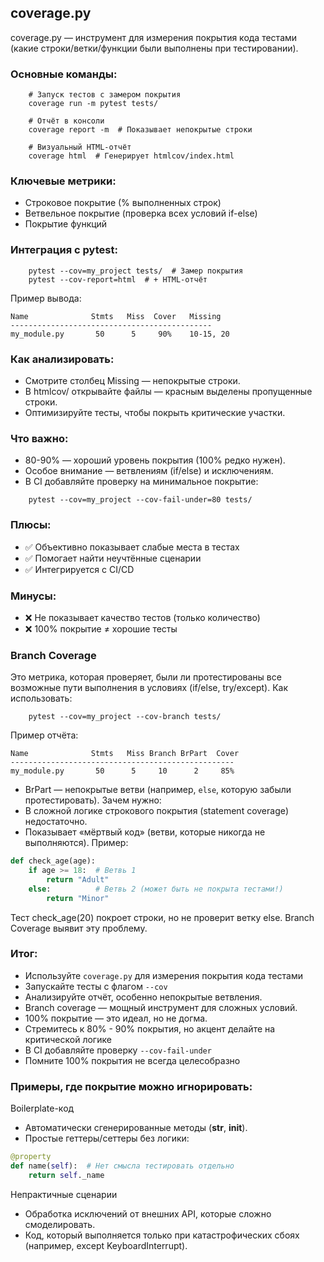 ## coverage.py
coverage.py — инструмент для измерения покрытия кода тестами 
(какие строки/ветки/функции были выполнены при тестировании).

###  Основные команды:
```shell
    # Запуск тестов с замером покрытия
    coverage run -m pytest tests/
    
    # Отчёт в консоли
    coverage report -m  # Показывает непокрытые строки
    
    # Визуальный HTML-отчёт
    coverage html  # Генерирует htmlcov/index.html
```
### Ключевые метрики:
- Строковое покрытие (% выполненных строк)
- Ветвельное покрытие (проверка всех условий if-else)
- Покрытие функций
### Интеграция с pytest:
```shell
    pytest --cov=my_project tests/  # Замер покрытия
    pytest --cov-report=html  # + HTML-отчёт
```
Пример вывода:
```text
Name              Stmts   Miss  Cover   Missing  
---------------------------------------------  
my_module.py       50      5     90%    10-15, 20
```
### Как анализировать:
- Смотрите столбец Missing — непокрытые строки.
- В htmlcov/ открывайте файлы — красным выделены пропущенные строки.
- Оптимизируйте тесты, чтобы покрыть критические участки.

### Что важно:
- 80-90% — хороший уровень покрытия (100% редко нужен).
- Особое внимание — ветвлениям (if/else) и исключениям.
- В CI добавляйте проверку на минимальное покрытие:
```shell
    pytest --cov=my_project --cov-fail-under=80 tests/
```
### Плюсы:
- ✅ Объективно показывает слабые места в тестах
- ✅ Помогает найти неучтённые сценарии
- ✅ Интегрируется с CI/CD
###  Минусы:
- ❌ Не показывает качество тестов (только количество)
- ❌ 100% покрытие ≠ хорошие тесты
### Branch Coverage
Это метрика, которая проверяет, были ли протестированы все возможные пути выполнения в условиях (if/else, try/except).
Как использовать:
```shell
    pytest --cov=my_project --cov-branch tests/
```
Пример отчёта:
```text
Name              Stmts   Miss Branch BrPart  Cover  
--------------------------------------------------
my_module.py       50      5     10      2     85%
```
- BrPart — непокрытые ветви (например, ```else```, которую забыли протестировать).
Зачем нужно:
- В сложной логике строкового покрытия (statement coverage) недостаточно.
- Показывает «мёртвый код» (ветви, которые никогда не выполняются).
Пример:
```python
def check_age(age):
    if age >= 18:  # Ветвь 1
        return "Adult"
    else:          # Ветвь 2 (может быть не покрыта тестами!)
        return "Minor"
```
Тест check_age(20) покроет строки, но не проверит ветку else. Branch Coverage выявит эту проблему.

### Итог:
- Используйте ```coverage.py``` для измерения покрытия кода тестами
- Запускайте тесты с флагом ```--cov```
- Анализируйте отчёт, особенно непокрытые ветвления.
- Branch coverage — мощный инструмент для сложных условий.
- 100% покрытие — это идеал, но не догма.
- Стремитесь к 80% - 90% покрытия, но акцент делайте на критической логике
- В CI добавляйте проверку ```--cov-fail-under```
- Помните 100% покрытия не всегда целесобразно
###
### Примеры, где покрытие можно игнорировать:
Boilerplate-код
- Автоматически сгенерированные методы (__str__, __init__).
- Простые геттеры/сеттеры без логики:
```python
@property
def name(self):  # Нет смысла тестировать отдельно
    return self._name
```
Непрактичные сценарии
- Обработка исключений от внешних API, которые сложно смоделировать.
- Код, который выполняется только при катастрофических сбоях (например, except KeyboardInterrupt).